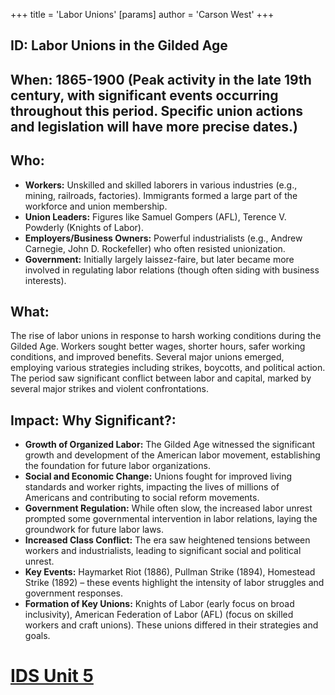 +++
 title = 'Labor Unions'
[params]
	author = 'Carson West'
+++
## ID: Labor Unions in the Gilded Age

## When: 1865-1900 (Peak activity in the late 19th century,  with significant events occurring throughout this period.  Specific union actions and legislation will have more precise dates.)

## Who:
* **Workers:** Unskilled and skilled laborers in various industries (e.g., mining, railroads, factories).  Immigrants formed a large part of the workforce and union membership.
* **Union Leaders:**  Figures like Samuel Gompers (AFL), Terence V. Powderly (Knights of Labor).
* **Employers/Business Owners:**  Powerful industrialists (e.g., Andrew Carnegie, John D. Rockefeller) who often resisted unionization.
* **Government:**  Initially largely laissez-faire, but later became more involved in regulating labor relations (though often siding with business interests).

## What:
The rise of labor unions in response to harsh working conditions during the Gilded Age.  Workers sought better wages, shorter hours, safer working conditions, and improved benefits.  Several major unions emerged, employing various strategies including strikes, boycotts, and political action.  The period saw significant conflict between labor and capital, marked by several major strikes and violent confrontations.

## Impact: Why Significant?:
* **Growth of Organized Labor:**  The Gilded Age witnessed the significant growth and development of the American labor movement, establishing the foundation for future labor organizations.
* **Social and Economic Change:** Unions fought for improved living standards and worker rights, impacting the lives of millions of Americans and contributing to social reform movements.
* **Government Regulation:**  While often slow, the increased labor unrest prompted some governmental intervention in labor relations, laying the groundwork for future labor laws.
* **Increased Class Conflict:**  The era saw heightened tensions between workers and industrialists, leading to significant social and political unrest.
* **Key Events:**  Haymarket Riot (1886), Pullman Strike (1894), Homestead Strike (1892) – these events highlight the intensity of labor struggles and government responses.
* **Formation of Key Unions:**  Knights of Labor (early focus on broad inclusivity), American Federation of Labor (AFL) (focus on skilled workers and craft unions).  These unions differed in their strategies and goals.



# [IDS Unit 5](./../ids-unit-5/)